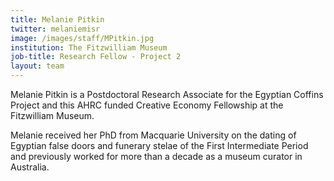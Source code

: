 ```yaml
---
title: Melanie Pitkin
twitter: melaniemisr
image: /images/staff/MPitkin.jpg
institution: The Fitzwilliam Museum
job-title: Research Fellow - Project 2
layout: team
---
```

Melanie Pitkin is a Postdoctoral Research Associate for the Egyptian Coffins
Project and this AHRC funded Creative Economy Fellowship at the Fitzwilliam Museum.

Melanie received her PhD from Macquarie University on the dating of Egyptian false
doors and funerary stelae of the First Intermediate Period and previously worked
for more than a decade as a museum curator in Australia.
